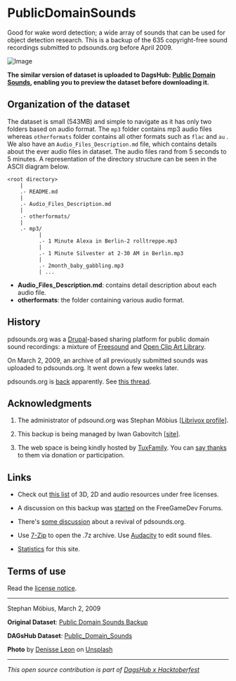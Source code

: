 # PublicDomainSounds

Good for wake word detection; a wide array of sounds that can be used for object detection research. This is a backup of the 635 copyright-free sound recordings submitted to pdsounds.org before April 2009.

![Image](https://dagshub.com/kingabzpro/Public_Domain_Sounds/raw/master/asset/image.jpeg)

**The similar version of dataset is uploaded to DagsHub: [Public Domain Sounds](https://dagshub.com/kingabzpro/Public_Domain_Sounds), enabling you to preview the dataset before downloading it.**

## Organization of the dataset

The dataset is small (543MB) and simple to navigate as it has only two folders based on audio format. The `mp3` folder contains mp3 audio files whereas `otherformats` folder contains all other formats such as `flac` and `au` . We also have an `Audio_Files_Description.md` file, which contains details about the ever audio files in dataset. The audio files rand from 5 seconds to 5 minutes. A representation of the directory structure can be seen in the ASCII diagram below.

```
<root directory>
    |
    .- README.md
    |
    .- Audio_Files_Description.md
    |
    .- otherformats/
    |
    .- mp3/
          |
          .- 1 Minute Alexa in Berlin-2 rolltreppe.mp3
          |
          .- 1 Minute Silvester at 2-30 AM in Berlin.mp3
          |
          .- 2month_baby_gabbling.mp3
          | ...
```

- **Audio_Files_Description.md**: contains detail description about each audio file.
- **otherformats**: the folder containing various audio format.

## History

pdsounds.org was a [Drupal](http://drupal.org/)-based sharing platform for public domain sound recordings: a mixture of [Freesound](http://freesound.org/) and [Open Clip Art Library](http://openclipart.org/).

On March 2, 2009, an archive of all previously submitted sounds was uploaded to pdsounds.org. It went down a few weeks later.

pdsounds.org is [back](http://pdsounds.org/) apparently. See [this thread](http://librivox.org/forum/viewtopic.php?t=19186).

## Acknowledgments

1. The administrator of pdsound.org was Stephan Möbius [[Librivox profile](http://librivox.org/wiki/moin.cgi/Stephan_Moebius)].

2. This backup is being managed by Iwan Gabovitch [[site](http://qubodup.net/)].

3. The web space is being kindly hosted by [TuxFamily](http://tuxfamily.org/). You can [say thanks](http://tuxfamily.org/en/support) to them via donation or participation.

## Links

- Check out [this list](http://wiki.freegamedev.net/index.php/Free_3D_and_2D_art_and_audio_resources) of 3D, 2D and audio resources under free licenses.

- A discussion on this backup was [started](http://forum.freegamedev.net/index.php?t=msg&goto=18926) on the FreeGameDev Forums.

- There's [some discussion](http://librivox.org/forum/viewtopic.php?t=19186) about a revival of pdsounds.org.

- Use [7-Zip](http://www.7-zip.org/) to open the .7z archive. Use [Audacity](http://audacity.sourceforge.net/) to edit sound files.

- [Statistics](http://stats.download.tuxfamily.org/pdsounds) for this site.

## Terms of use

Read the [license notice](http://pdsounds.tuxfamily.org/license.txt).

---

Stephan Möbius, March 2, 2009

**Original Dataset**: [Public Domain Sounds Backup](http://pdsounds.tuxfamily.org/)

**DAGsHub Dataset**: [Public_Domain_Sounds](https://dagshub.com/kingabzpro/Public_Domain_Sounds)

**Photo** by [Denisse Leon](https://unsplash.com/@denisseleon?utm_source=unsplash&utm_medium=referral&utm_content=creditCopyText) on [Unsplash](https://unsplash.com/s/photos/sound?utm_source=unsplash&utm_medium=referral&utm_content=creditCopyText)

------

*This open source contribution is part of [DagsHub x Hacktoberfest](https://dagshub.com/blog/hacktoberfest-x-dagshub-2/)*

